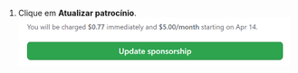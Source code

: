 1. Clique em **Atualizar patrocínio**. ![Botão de atualizar patrocínio](/assets/images/help/sponsors/update-sponsorship-button.png)
